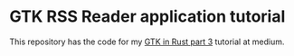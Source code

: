 # GTK RSS Reader application tutorial
This repository has the code for my [GTK in Rust part 3](https://blog.devgenius.io/bundling-templates-into-resources-in-rust-for-the-gtk4-ui-eb387a7918bf) tutorial at medium. 
